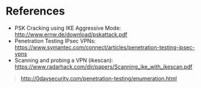 # References
- PSK Cracking using IKE Aggressive Mode: http://www.ernw.de/download/pskattack.pdf
- Penetration Testing IPsec VPNs: https://www.symantec.com/connect/articles/penetration-testing-ipsec-vpns
- Scanning and probing a VPN (ikescan): https://www.radarhack.com/dir/papers/Scanning_ike_with_ikescan.pdf

> http://0daysecurity.com/penetration-testing/enumeration.html

